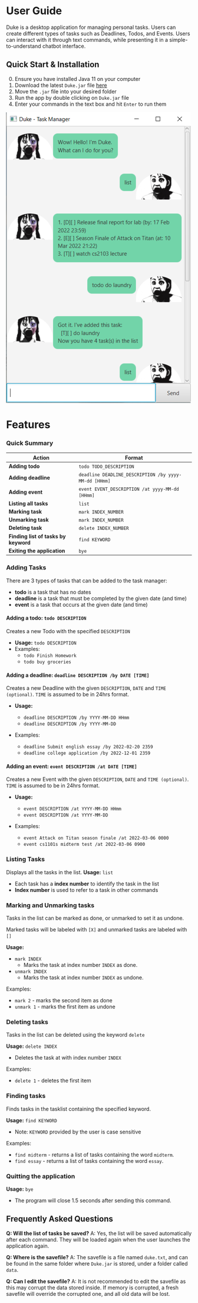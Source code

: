 # User Guide

Duke is a desktop application for managing personal tasks. Users can create different types of tasks such as Deadlines, Todos, and Events. Users can interact with it through text commands, while presenting it in a simple-to-understand chatbot interface.

## Quick Start & Installation

0. Ensure you have installed Java 11 on your computer
1. Download the latest `Duke.jar` file [here](https://github.com/cheehongw/ip/releases/tag/A-Release)
2. Move the `.jar` file into your desired folder
3. Run the app by double clicking on `Duke.jar` file
4. Enter your commands in the text box and hit `Enter` to run them

![](/docs/Ui.png)

# Features 

### Quick Summary
Action | Format 
-------|--------
__Adding todo__ | `todo TODO_DESCRIPTION`
__Adding deadline__ | `deadline DEADLINE_DESCRIPTION /by yyyy-MM-dd [HHmm]`
__Adding event__ | `event EVENT_DESCRIPTION /at yyyy-MM-dd [HHmm]`
__Listing all tasks__ | `list`
__Marking task__ | `mark INDEX_NUMBER`
__Unmarking task__| `mark INDEX_NUMBER`
__Deleting task__ | `delete INDEX_NUMBER`
__Finding list of tasks by keyword__ | `find KEYWORD`
__Exiting the application__ | `bye`

### Adding Tasks
There are 3 types of tasks that can be added to the task manager:

- **todo** is a task that has no dates
- **deadline** is a task that must be completed by the given date (and time)
- **event** is a task that occurs at the given date (and time)

#### Adding a todo: `todo DESCRIPTION`
Creates a new Todo with the specified `DESCRIPTION`
- **Usage:** `todo DESCRIPTION`
- Examples:
  - `todo Finish Homework`
  - `todo buy groceries`

#### Adding a deadline: `deadline DESCRIPTION /by DATE [TIME]`
Creates a new Deadline with the given `DESCRIPTION`, `DATE` and `TIME (optional)`.
`TIME` is assumed to be in 24hrs format.
- **Usage:** 
  - `deadline DESCRIPTION /by YYYY-MM-DD HHmm`
  - `deadline DESCRIPTION /by YYYY-MM-DD`

- Examples:
  - `deadline Submit english essay /by 2022-02-20 2359`
  - `deadline college application /by 2022-12-01 2359`


#### Adding an event: `event DESCRIPTION /at DATE [TIME]`
Creates a new Event with the given `DESCRIPTION`, `DATE` and `TIME (optional)`.
`TIME` is assumed to be in 24hrs format.
- **Usage:**
  - `event DESCRIPTION /at YYYY-MM-DD HHmm`
  - `event DESCRIPTION /at YYYY-MM-DD`

- Examples:
  - `event Attack on Titan season finale /at 2022-03-06 0000`
  - `event cs1101s midterm test /at 2022-03-06 0900`

### Listing Tasks
Displays all the tasks in the list.
**Usage:** `list`
- Each task has a __index number__ to identify the task in the list
- __Index number__ is used to refer to a task in other commands


### Marking and Unmarking tasks
Tasks in the list can be marked as done, or unmarked to set it as undone.

Marked tasks will be labeled with `[X]` and unmarked tasks are labeled with `[]`

**Usage:**
- `mark INDEX`
    - Marks the task at index number `INDEX` as done.
- `unmark INDEX`
    - Marks the task at index number `INDEX` as undone.

Examples:
- `mark 2` - marks the second item as done
- `unmark 1` - marks the first item as undone


### Deleting tasks
Tasks in the list can be deleted using the keyword `delete`

**Usage:** `delete INDEX`
- Deletes the task at with index number `INDEX`

Examples:
- `delete 1`  - deletes the first item

### Finding tasks
Finds tasks in the tasklist containing the specified keyword.

**Usage:** `find KEYWORD`
- Note: `KEYWORD` provided by the user is case sensitive

Examples:
- `find midterm` - returns a list of tasks containing the word `midterm`.
- `find essay` - returns a list of tasks containing the word `essay`.

### Quitting the application
**Usage:** `bye`
- The program will close 1.5 seconds after sending this command.

## Frequently Asked Questions

**Q: Will the list of tasks be saved?**
A: Yes, the list will be saved automatically after each command. They will be loaded again when the user launches the application again.

**Q: Where is the savefile?**
A: The savefile is a file named `duke.txt`, and can be found in the same folder where `Duke.jar` is stored, under a folder called `data`.

**Q: Can I edit the savefile?**
A: It is not recommended to edit the savefile as this may corrupt the data stored inside. If memory is corrupted, a fresh savefile will override the corrupted one, and all old data will be lost.

